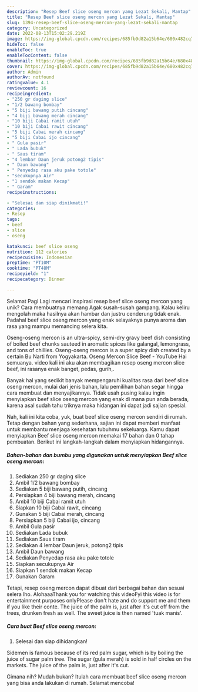 ```yaml
---
description: "Resep Beef slice oseng mercon yang Lezat Sekali, Mantap"
title: "Resep Beef slice oseng mercon yang Lezat Sekali, Mantap"
slug: 1394-resep-beef-slice-oseng-mercon-yang-lezat-sekali-mantap
category: Uncategorized
date: 2022-08-13T15:02:29.219Z
image: https://img-global.cpcdn.com/recipes/685fb9d82a15b64e/680x482cq70/beef-slice-oseng-mercon-foto-resep-utama.jpg
hideToc: false
enableToc: true
enableTocContent: false
thumbnail: https://img-global.cpcdn.com/recipes/685fb9d82a15b64e/680x482cq70/beef-slice-oseng-mercon-foto-resep-utama.jpg
cover: https://img-global.cpcdn.com/recipes/685fb9d82a15b64e/680x482cq70/beef-slice-oseng-mercon-foto-resep-utama.jpg
author: Admin
authorAv: notfound
ratingvalue: 4.1
reviewcount: 16
recipeingredient:
- "250 gr daging slice"
- "1/2 bawang bombay"
- "5 biji bawang putih cincang"
- "4 biji bawang merah cincang"
- "10 biji Cabai ramit utuh"
- "10 biji Cabai rawit cincang"
- "5 biji Cabai merah cincang"
- "5 biji Cabai ijo cincang"
- " Gula pasir"
- " Lada bubuk"
- " Saus tiram"
- "4 lembar Daun jeruk potong2 tipis"
- " Daun bawang"
- " Penyedap rasa aku pake totole"
- "secukupnya Air"
- "1 sendok makan Kecap"
- " Garam"
recipeinstructions:

- "Selesai dan siap dinikmati!"
categories:
- Resep
tags:
- beef
- slice
- oseng

katakunci: beef slice oseng 
nutrition: 112 calories
recipecuisine: Indonesian
preptime: "PT10M"
cooktime: "PT48M"
recipeyield: "1"
recipecategory: Dinner

---
```



Selamat Pagi Lagi mencari inspirasi resep beef slice oseng mercon yang unik? Cara membuatnya memang Agak susah-susah gampang. Kalau keliru mengolah maka hasilnya akan hambar dan justru cenderung tidak enak. Padahal beef slice oseng mercon yang enak selayaknya punya aroma dan rasa yang mampu memancing selera kita.


Oseng-oseng mercon is an ultra-spicy, semi-dry gravy beef dish consisting of boiled beef chunks sauteed in aromatic spices like galangal, lemongrass, and tons of chillies. Oseng-oseng mercon is a super spicy dish created by a certain Bu Narti from Yogyakarta. Oseng Mercon Slice Beef - YouTube Hai semuanya. video kali ini aku akan membagikan resep oseng mercon slice beef, ini rasanya enak banget, pedas, gurih,.

Banyak hal yang sedikit banyak mempengaruhi kualitas rasa dari beef slice oseng mercon, mulai dari jenis bahan, lalu pemilihan bahan segar hingga cara membuat dan menyajikannya. Tidak usah pusing kalau ingin menyiapkan beef slice oseng mercon yang enak di mana pun anda berada, karena asal sudah tahu triknya maka hidangan ini dapat jadi sajian spesial.


Nah, kali ini kita coba, yuk, buat beef slice oseng mercon sendiri di rumah. Tetap dengan bahan yang sederhana, sajian ini dapat memberi manfaat untuk membantu menjaga kesehatan tubuhmu sekeluarga. Kamu dapat menyiapkan Beef slice oseng mercon memakai 17 bahan dan 0 tahap pembuatan. Berikut ini langkah-langkah dalam menyiapkan hidangannya.

<!--inarticleads1-->

##### Bahan-bahan dan bumbu yang digunakan untuk menyiapkan Beef slice oseng mercon:

1. Sediakan 250 gr daging slice
1. Ambil 1/2 bawang bombay
1. Sediakan 5 biji bawang putih, cincang
1. Persiapkan 4 biji bawang merah, cincang
1. Ambil 10 biji Cabai ramit utuh
1. Siapkan 10 biji Cabai rawit, cincang
1. Gunakan 5 biji Cabai merah, cincang
1. Persiapkan 5 biji Cabai ijo, cincang
1. Ambil  Gula pasir
1. Sediakan  Lada bubuk
1. Sediakan  Saus tiram
1. Sediakan 4 lembar Daun jeruk, potong2 tipis
1. Ambil  Daun bawang
1. Sediakan  Penyedap rasa aku pake totole
1. Siapkan secukupnya Air
1. Siapkan 1 sendok makan Kecap
1. Gunakan  Garam


Tetapi, resep oseng mercon dapat dibuat dari berbagai bahan dan sesuai selera lho. AlohaaaThank you for watching this videoFyi this video is for entertainment purposes onlyPlease don&#39;t hate and do support me and them if you like their conte. The juice of the palm is, just after it&#39;s cut off from the trees, drunken fresh as well. The sweet juice is then named &#39;tuak manis&#39;. 

<!--inarticleads2-->

##### Cara buat Beef slice oseng mercon:


1. Selesai dan siap dihidangkan!

Sidemen is famous because of its red palm sugar, which is by boiling the juice of sugar palm tree. The sugar (gula merah) is sold in half circles on the markets. The juice of the palm is, just after it&#39;s cut. 

Gimana nih? Mudah bukan? Itulah cara membuat beef slice oseng mercon yang bisa anda lakukan di rumah. Selamat mencoba!
